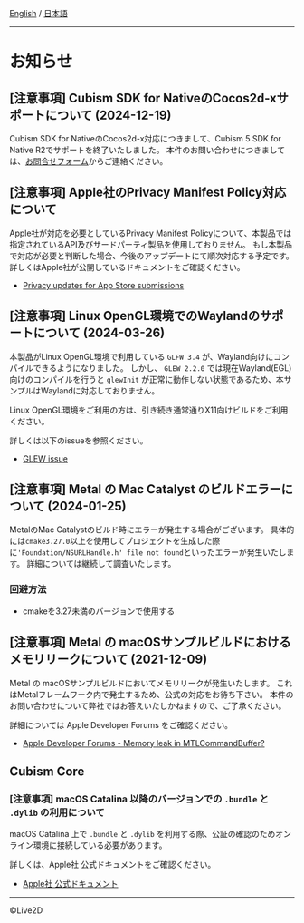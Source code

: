 [English](NOTICE.md) / [日本語](NOTICE.ja.md)

---

# お知らせ

## [注意事項] Cubism SDK for NativeのCocos2d-xサポートについて (2024-12-19)

Cubism SDK for NativeのCocos2d-x対応につきまして、Cubism 5 SDK for Native R2でサポートを終了いたしました。
本件のお問い合わせにつきましては、[お問合せフォーム](<https://www.live2d.jp/contact/>)からご連絡ください。　


## [注意事項] Apple社のPrivacy Manifest Policy対応について

Apple社が対応を必要としているPrivacy Manifest Policyについて、本製品では指定されているAPI及びサードパーティ製品を使用しておりません。
もし本製品で対応が必要と判断した場合、今後のアップデートにて順次対応する予定です。
詳しくはApple社が公開しているドキュメントをご確認ください。

* [Privacy updates for App Store submissions](https://developer.apple.com/news/?id=3d8a9yyh)


## [注意事項] Linux OpenGL環境でのWaylandのサポートについて (2024-03-26)

本製品がLinux OpenGL環境で利用している `GLFW 3.4` が、Wayland向けにコンパイルできるようになりました。
しかし、 `GLEW 2.2.0` では現在Wayland(EGL)向けのコンパイルを行うと `glewInit` が正常に動作しない状態であるため、本サンプルはWaylandに対応しておりません。

Linux OpenGL環境をご利用の方は、引き続き通常通りX11向けビルドをご利用ください。

詳しくは以下のissueを参照ください。

* [GLEW issue](https://github.com/nigels-com/glew/issues/172)


## [注意事項] Metal の Mac Catalyst のビルドエラーについて (2024-01-25)

MetalのMac Catalystのビルド時にエラーが発生する場合がございます。
具体的には`cmake3.27.0`以上を使用してプロジェクトを生成した際に`'Foundation/NSURLHandle.h' file not found`といったエラーが発生いたします。
詳細については継続して調査いたします。

### 回避方法

* cmakeを3.27未満のバージョンで使用する


## [注意事項] Metal の macOSサンプルビルドにおけるメモリリークについて (2021-12-09)

Metal の macOSサンプルビルドにおいてメモリリークが発生いたします。
これはMetalフレームワーク内で発生するため、公式の対応をお待ち下さい。
本件のお問い合わせについて弊社ではお答えいたしかねますので、ご了承ください。

詳細については Apple Developer Forums をご確認ください。

* [Apple Developer Forums - Memory leak in MTLCommandBuffer?](https://developer.apple.com/forums/thread/120931)


## Cubism Core

### [注意事項] macOS Catalina 以降のバージョンでの `.bundle` と `.dylib` の利用について

macOS Catalina 上で `.bundle` と `.dylib` を利用する際、公証の確認のためオンライン環境に接続している必要があります。

詳しくは、Apple社 公式ドキュメントをご確認ください。

* [Apple社 公式ドキュメント](https://developer.apple.com/documentation/security/notarizing_your_app_before_distribution)

---

©Live2D
